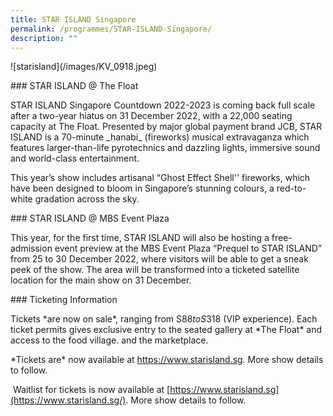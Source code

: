 ```yaml
---
title: STAR ISLAND Singapore
permalink: /programmes/STAR-ISLAND-Singapore/
description: ""
---
```

!\[starisland\](/images/KV\_0918.jpeg) 

  

\### STAR ISLAND @ The Float

  

STAR ISLAND Singapore Countdown 2022-2023 is coming back full scale after a two-year hiatus on 31 December 2022, with a 22,000 seating capacity at The Float. Presented by major global payment brand JCB, STAR ISLAND is a 70-minute \_hanabi\_ (fireworks) musical extravaganza which features larger-than-life pyrotechnics and dazzling lights, immersive sound and world-class entertainment.

  

This year’s show includes artisanal “Ghost Effect Shell'' fireworks, which have been designed to bloom in Singapore’s stunning colours, a red-to-white gradation across the sky.

  

\### STAR ISLAND @ MBS Event Plaza

  

This year, for the first time, STAR ISLAND will also be hosting a free-admission event preview at the MBS Event Plaza “Prequel to STAR ISLAND” from 25 to 30 December 2022, where visitors will be able to get a sneak peek of the show. The area will be transformed into a ticketed satellite location for the main show on 31 December.

  

\### Ticketing Information

  

Tickets \*are now on sale\*, ranging from S$88 to S$318 (VIP experience). Each ticket permits gives exclusive entry to the seated gallery at \*The Float\* and access to the food village. and the marketplace.

  

\*Tickets are\* now available at https://www.starisland.sg. More show details to follow.

 Waitlist for tickets is now available at [https://www.starisland.sg](https://www.starisland.sg/). More show details to follow.